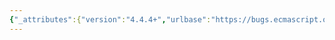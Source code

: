 ```yaml
---
{"_attributes":{"version":"4.4.4+","urlbase":"https://bugs.ecmascript.org/","maintainer":"dherman@mozilla.com"},"bug":{"bug_id":1525,"creation_ts":"2013-05-21 22:11:00 -0700","short_desc":"TestMail","delta_ts":"2013-05-21 22:11:37 -0700","product":"TC39 Infrastructure","component":"bugzilla","version":"unspecified","rep_platform":"PC","op_sys":"Windows","bug_status":"CONFIRMED","priority":"Normal","bug_severity":"minor","everconfirmed":true,"reporter":{"uid":"reema.maitra","name":"Reema"},"assigned_to":{"uid":"dherman","name":"Dave Herman"},"long_desc":[{"commentid":4094,"comment_count":0,"who":{"uid":"reema.maitra","name":"Reema"},"bug_when":"2013-05-21 22:11:37 -0700","thetext":"Test"}]}}
---
```

